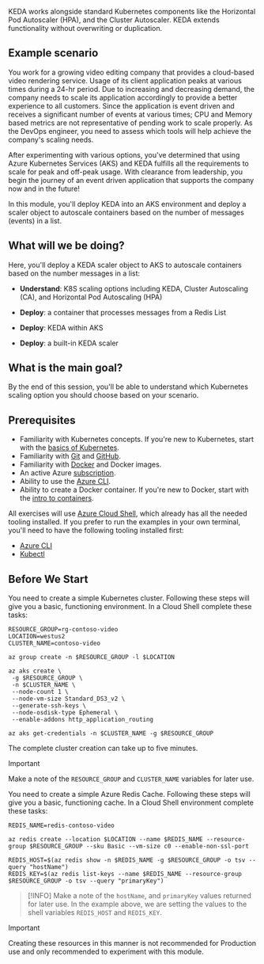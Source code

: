 KEDA works alongside standard Kubernetes components like the Horizontal Pod Autoscaler (HPA), and the Cluster Autoscaler. KEDA extends functionality without overwriting or duplication.

## Example scenario

You work for a growing video editing company that provides a cloud-based video rendering service.  Usage of its client application peaks at various times during a 24-hr period. Due to increasing and decreasing demand, the company needs to scale its application accordingly to provide a better experience to all customers. Since the application is event driven and receives a significant number of events at various times; CPU and Memory based metrics are not representative of pending work to scale properly. As the DevOps engineer, you need to assess which tools will help achieve the company's scaling needs.  

After experimenting with various options, you've determined that using Azure Kubernetes Services (AKS) and KEDA fulfills all the requirements to scale for peak and off-peak usage. With clearance from leadership, you begin the journey of an event driven application that supports the company now and in the future!

In this module, you'll deploy KEDA into an AKS environment and deploy a scaler object to autoscale containers based on the number of messages (events) in a list.

## What will we be doing?

Here, you'll deploy a KEDA scaler object to AKS to autoscale containers based on the number messages in a list:

* **Understand**: K8S scaling options including KEDA, Cluster Autoscaling (CA), and Horizontal Pod Autoscaling (HPA)

* **Deploy**: a container that processes messages from a Redis List

* **Deploy**: KEDA within AKS

* **Deploy**: a built-in KEDA scaler

## What is the main goal?

By the end of this session, you'll be able to understand which Kubernetes scaling option you should choose based on your scenario.

## Prerequisites

* Familiarity with Kubernetes concepts. If you're new to Kubernetes, start with the [basics of Kubernetes](/topic/what-is-kubernetes).
* Familiarity with [Git](/contribute/git-github-fundamentals) and [GitHub](https://github.com).
* Familiarity with [Docker](https://docker.com) and Docker images.
* An active Azure [subscription](/free/services/kubernetes-service).
* Ability to use the [Azure CLI](/azure/aks/kubernetes-walkthrough).
* Ability to create a Docker container. If you're new to Docker, start with the [intro to containers](/learn/modules/intro-to-containers).

All exercises will use [Azure Cloud Shell](/azure/cloud-shell/overview), which already has all the needed tooling installed. If you prefer to run the examples in your own terminal, you'll need to have the following tooling installed first:

* [Azure CLI](/azure/aks/kubernetes-walkthrough)
* [Kubectl](/azure/aks/kubernetes-walkthrough)

## Before We Start

You need to create a simple Kubernetes cluster. Following these steps will give you a basic, functioning environment. In a Cloud Shell complete these tasks:

```azure-cli
RESOURCE_GROUP=rg-contoso-video
LOCATION=westus2
CLUSTER_NAME=contoso-video

az group create -n $RESOURCE_GROUP -l $LOCATION

az aks create \
 -g $RESOURCE_GROUP \
 -n $CLUSTER_NAME \
 --node-count 1 \
 --node-vm-size Standard_DS3_v2 \
 --generate-ssh-keys \
 --node-osdisk-type Ephemeral \
 --enable-addons http_application_routing

az aks get-credentials -n $CLUSTER_NAME -g $RESOURCE_GROUP
```

The complete cluster creation can take up to five minutes.

> [!IMPORTANT]
> Make a note of the `RESOURCE_GROUP` and `CLUSTER_NAME` variables for later use.

You need to create a simple Azure Redis Cache. Following these steps will give you a basic, functioning cache. In a Cloud Shell environment complete these tasks:

```azure-cli
REDIS_NAME=redis-contoso-video

az redis create --location $LOCATION --name $REDIS_NAME --resource-group $RESOURCE_GROUP --sku Basic --vm-size c0 --enable-non-ssl-port

REDIS_HOST=$(az redis show -n $REDIS_NAME -g $RESOURCE_GROUP -o tsv --query "hostName")
REDIS_KEY=$(az redis list-keys --name $REDIS_NAME --resource-group $RESOURCE_GROUP -o tsv --query "primaryKey")
```

> [!INFO]
> Make a note of the `hostName`, and `primaryKey` values returned for later use. In the example above, we are setting the values to the shell variables `REDIS_HOST` and `REDIS_KEY`.

> [!IMPORTANT]
> Creating these resources in this manner is not recommended for Production use and only recommended to experiment with this module.
